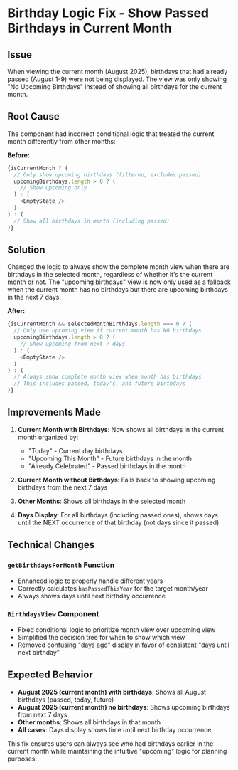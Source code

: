 # Birthday Logic Fix - Show Passed Birthdays in Current Month

## Issue
When viewing the current month (August 2025), birthdays that had already passed (August 1-9) were not being displayed. The view was only showing "No Upcoming Birthdays" instead of showing all birthdays for the current month.

## Root Cause
The component had incorrect conditional logic that treated the current month differently from other months:

**Before:**
```typescript
{isCurrentMonth ? (
  // Only show upcoming birthdays (filtered, excludes passed)
  upcomingBirthdays.length > 0 ? (
    // Show upcoming only
  ) : (
    <EmptyState />
  )
) : (
  // Show all birthdays in month (including passed)
)}
```

## Solution
Changed the logic to always show the complete month view when there are birthdays in the selected month, regardless of whether it's the current month or not. The "upcoming birthdays" view is now only used as a fallback when the current month has no birthdays but there are upcoming birthdays in the next 7 days.

**After:**
```typescript
{isCurrentMonth && selectedMonthBirthdays.length === 0 ? (
  // Only use upcoming view if current month has NO birthdays
  upcomingBirthdays.length > 0 ? (
    // Show upcoming from next 7 days
  ) : (
    <EmptyState />
  )
) : (
  // Always show complete month view when month has birthdays
  // This includes passed, today's, and future birthdays
)}
```

## Improvements Made

1. **Current Month with Birthdays**: Now shows all birthdays in the current month organized by:
   - "Today" - Current day birthdays
   - "Upcoming This Month" - Future birthdays in the month
   - "Already Celebrated" - Passed birthdays in the month

2. **Current Month without Birthdays**: Falls back to showing upcoming birthdays from the next 7 days

3. **Other Months**: Shows all birthdays in the selected month

4. **Days Display**: For all birthdays (including passed ones), shows days until the NEXT occurrence of that birthday (not days since it passed)

## Technical Changes

### `getBirthdaysForMonth` Function
- Enhanced logic to properly handle different years
- Correctly calculates `hasPassedThisYear` for the target month/year
- Always shows days until next birthday occurrence

### `BirthdaysView` Component
- Fixed conditional logic to prioritize month view over upcoming view
- Simplified the decision tree for when to show which view
- Removed confusing "days ago" display in favor of consistent "days until next birthday"

## Expected Behavior

- **August 2025 (current month) with birthdays**: Shows all August birthdays (passed, today, future)
- **August 2025 (current month) no birthdays**: Shows upcoming birthdays from next 7 days
- **Other months**: Shows all birthdays in that month
- **All cases**: Days display shows time until next birthday occurrence

This fix ensures users can always see who had birthdays earlier in the current month while maintaining the intuitive "upcoming" logic for planning purposes.
